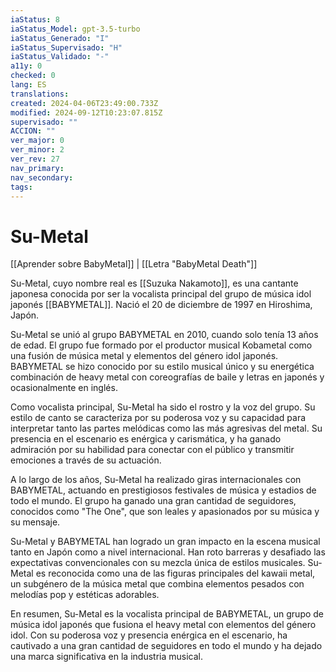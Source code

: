 ```yaml
---
iaStatus: 8
iaStatus_Model: gpt-3.5-turbo
iaStatus_Generado: "I"
iaStatus_Supervisado: "H"
iaStatus_Validado: "-"
a11y: 0
checked: 0
lang: ES
translations: 
created: 2024-04-06T23:49:00.733Z
modified: 2024-09-12T10:23:07.815Z
supervisado: ""
ACCION: ""
ver_major: 0
ver_minor: 2
ver_rev: 27
nav_primary: 
nav_secondary: 
tags:
---
```

# Su-Metal

[[Aprender sobre BabyMetal]] | [[Letra "BabyMetal Death"]]

Su-Metal, cuyo nombre real es [[Suzuka Nakamoto]], es una cantante japonesa conocida por ser la vocalista principal del grupo de música idol japonés [[BABYMETAL]]. Nació el 20 de diciembre de 1997 en Hiroshima, Japón.

Su-Metal se unió al grupo BABYMETAL en 2010, cuando solo tenía 13 años de edad. El grupo fue formado por el productor musical Kobametal como una fusión de música metal y elementos del género idol japonés. BABYMETAL se hizo conocido por su estilo musical único y su energética combinación de heavy metal con coreografías de baile y letras en japonés y ocasionalmente en inglés.

Como vocalista principal, Su-Metal ha sido el rostro y la voz del grupo. Su estilo de canto se caracteriza por su poderosa voz y su capacidad para interpretar tanto las partes melódicas como las más agresivas del metal. Su presencia en el escenario es enérgica y carismática, y ha ganado admiración por su habilidad para conectar con el público y transmitir emociones a través de su actuación.

A lo largo de los años, Su-Metal ha realizado giras internacionales con BABYMETAL, actuando en prestigiosos festivales de música y estadios de todo el mundo. El grupo ha ganado una gran cantidad de seguidores, conocidos como "The One", que son leales y apasionados por su música y su mensaje.

Su-Metal y BABYMETAL han logrado un gran impacto en la escena musical tanto en Japón como a nivel internacional. Han roto barreras y desafiado las expectativas convencionales con su mezcla única de estilos musicales. Su-Metal es reconocida como una de las figuras principales del kawaii metal, un subgénero de la música metal que combina elementos pesados con melodías pop y estéticas adorables.

En resumen, Su-Metal es la vocalista principal de BABYMETAL, un grupo de música idol japonés que fusiona el heavy metal con elementos del género idol. Con su poderosa voz y presencia enérgica en el escenario, ha cautivado a una gran cantidad de seguidores en todo el mundo y ha dejado una marca significativa en la industria musical.